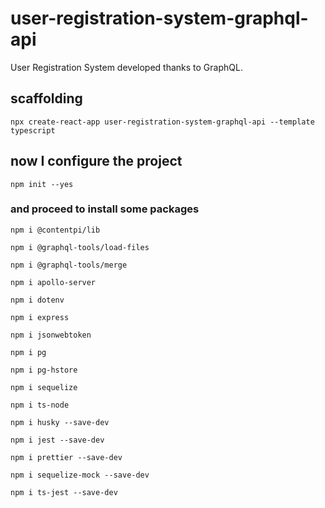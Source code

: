 # user-registration-system-graphql-api

User Registration System developed thanks to GraphQL.

## scaffolding

```shell
npx create-react-app user-registration-system-graphql-api --template typescript
```

## now I configure the project

```shell
npm init --yes
```

### and proceed to install some packages

```shell
npm i @contentpi/lib
```

```shell
npm i @graphql-tools/load-files
```

```shell
npm i @graphql-tools/merge
```

```shell
npm i apollo-server
```

```shell
npm i dotenv
```

```shell
npm i express
```

```shell
npm i jsonwebtoken
```

```shell
npm i pg
```

```shell
npm i pg-hstore
```

```shell
npm i sequelize
```

```shell
npm i ts-node
```

```shell
npm i husky --save-dev
```

```shell
npm i jest --save-dev
```

```shell
npm i prettier --save-dev
```

```shell
npm i sequelize-mock --save-dev
```

```shell
npm i ts-jest --save-dev
```

